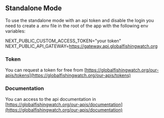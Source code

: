 ## Standalone Mode

To use the standalone mode with an api token and disable the login you need to create a .env file in the root of the app with the following env variables:

NEXT_PUBLIC_CUSTOM_ACCESS_TOKEN="your token"
NEXT_PUBLIC_API_GATEWAY=https://gateway.api.globalfishingwatch.org

### Token

You can request a token for free from [https://globalfishingwatch.org/our-apis/tokens](https://globalfishingwatch.org/our-apis/tokens)

### Documentation

You can access to the api documentation in [https://globalfishingwatch.org/our-apis/documentation](https://globalfishingwatch.org/our-apis/documentation)
